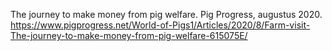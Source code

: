 The journey to make money from pig welfare. Pig Progress, augustus 2020. https://www.pigprogress.net/World-of-Pigs1/Articles/2020/8/Farm-visit-The-journey-to-make-money-from-pig-welfare-615075E/